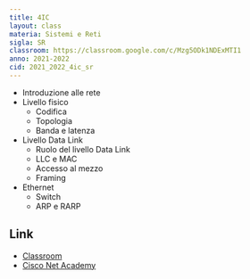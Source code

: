 ```yaml
---
title: 4IC
layout: class
materia: Sistemi e Reti
sigla: SR
classroom: https://classroom.google.com/c/Mzg5ODk1NDExMTI1
anno: 2021-2022
cid: 2021_2022_4ic_sr
---
```


* Introduzione alle rete
* Livello fisico
	* Codifica
	* Topologia
	* Banda e latenza
* Livello Data Link
	* Ruolo del livello Data Link
	* LLC e MAC
	* Accesso al mezzo
	* Framing
* Ethernet
	* Switch
	* ARP e RARP

## Link
<ul>
	<li><a href="{{ page.classroom }}" target="_blank">Classroom</a></li>
	<li><a href="https://netacad.com/" target="_blank">Cisco Net Academy</a></li>
</ul>